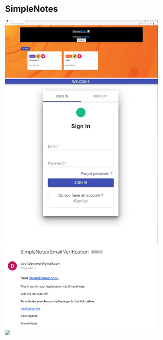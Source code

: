 # SimpleNotes
 
<p>
  <img src="view.jpg">
  <img src="auth.jpg">
  <img src="verification_email.jpg">
  <img src="verification_view.jpg">
</p>
